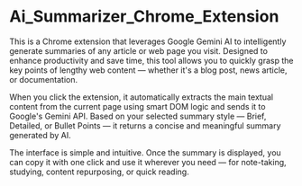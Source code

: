 # Ai_Summarizer_Chrome_Extension
This is a Chrome extension that leverages Google Gemini AI to intelligently generate summaries of any article or web page you visit. Designed to enhance productivity and save time, this tool allows you to quickly grasp the key points of lengthy web content — whether it's a blog post, news article, or documentation.

When you click the extension, it automatically extracts the main textual content from the current page using smart DOM logic and sends it to Google's Gemini API. Based on your selected summary style — Brief, Detailed, or Bullet Points — it returns a concise and meaningful summary generated by AI.

The interface is simple and intuitive. Once the summary is displayed, you can copy it with one click and use it wherever you need — for note-taking, studying, content repurposing, or quick reading.
